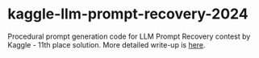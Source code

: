 # kaggle-llm-prompt-recovery-2024
Procedural prompt generation code for LLM Prompt Recovery contest by Kaggle - 11th place solution. More detailed write-up is [here](https://www.kaggle.com/competitions/llm-prompt-recovery/discussion/494569).

